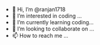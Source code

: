 - 👋 Hi, I’m @ranjan1718
- 👀 I’m interested in coding ...
- 🌱 I’m currently learning coding...
- 💞️ I’m looking to collaborate on ...
- 📫 How to reach me ...

<!---
ranjan1718/ranjan1718 is a ✨ special ✨ repository because its `README.md` (this file) appears on your GitHub profile.
You can click the Preview link to take a look at your changes.
--->

